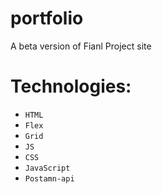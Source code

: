 # portfolio

A beta version of Fianl Project site

# Technologies:

- `HTML`
- `Flex`
- `Grid`
- `JS`
- `CSS`
- `JavaScript`
- `Postamn-api`
 
